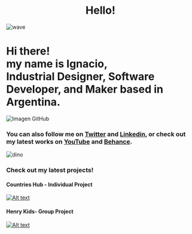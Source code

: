 <h1 align="center">Hello!</h1>

![wave](https://user-images.githubusercontent.com/76179696/142251990-4fe9a8e8-43e8-45f6-b12c-f4bb942c7f1d.gif) 
<h1>
  Hi there!<br>
  my name is <b>Ignacio</b>, <br>
  <b>Industrial Designer, Software Developer</b>, and <b>Maker</b> based in <b>Argentina</b>.
</h1>

![Imagen GitHub](https://user-images.githubusercontent.com/76179696/142248946-ed9910f3-41b9-4e10-a1c4-cff7eb3d5f73.jpg)


<h3>
  You can also follow me on <a href="https://twitter.com/nachopaezzz">Twitter</a> and <a href="https://www.linkedin.com/in/ignaciopaezz/">Linkedin</a>,
  or check out my latest works on
  <a href="https://www.youtube.com/channel/UCtGBCJyVTTrEOJK3pSUXQIw">YouTube</a> and <a href="https://www.behance.net/ignaciopaez">Behance</a>.
</h3>

![dino](https://user-images.githubusercontent.com/76179696/142251827-6b6c4dd8-2ba5-4f18-8600-1789761ab093.gif)

<h3>
  Check out my latest projects!
</h3>

<h4>Countries Hub - Individual Project</h4>

[![Alt text](https://img.youtube.com/vi/5VMTbRyuX78/0.jpg)](https://www.youtube.com/watch?v=configuroweb)

<h4>Henry Kids- Group Project</h4>

[![Alt text](https://img.youtube.com/vi/FpTWR8ZcKKo/0.jpg)](https://www.youtube.com/watch?v=configuroweb)
